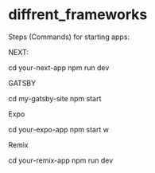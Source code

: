# diffrent_frameworks

Steps (Commands) for starting apps:

NEXT:

cd your-next-app
npm run dev

GATSBY

cd my-gatsby-site
npm start

Expo

cd your-expo-app
npm start
w

Remix

cd your-remix-app
npm run dev




